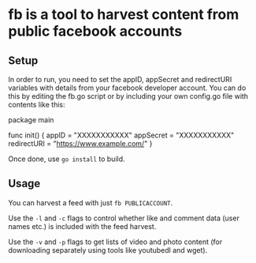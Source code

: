 # fb is a tool to harvest content from public facebook accounts

## Setup

In order to run, you need to set the appID, appSecret and redirectURI variables with details from your facebook developer account. You can do this by editing the fb.go script or by including your own config.go file with contents like this:

package main

func init() {
    appID = "XXXXXXXXXXX"
    appSecret = "XXXXXXXXXXX"
    redirectURI = "https://www.example.com/"
}

Once done, use `go install` to build.

## Usage

You can harvest a feed with just `fb PUBLICACCOUNT`. 

Use the `-l` and `-c` flags to control whether like and comment data (user names etc.) is included with the feed harvest.

Use the `-v` and `-p` flags to get lists of video and photo content (for downloading separately using tools like youtubedl and wget). 



